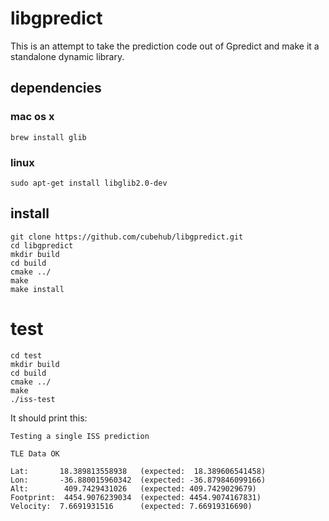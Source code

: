 # libgpredict

This is an attempt to take the prediction code out of Gpredict and make it a standalone dynamic
library.

## dependencies
### mac os x

    brew install glib

### linux

    sudo apt-get install libglib2.0-dev

## install

    git clone https://github.com/cubehub/libgpredict.git
    cd libgpredict
    mkdir build
    cd build
    cmake ../
    make
    make install

# test

    cd test
    mkdir build
    cd build
    cmake ../
    make
    ./iss-test

It should print this:

```
Testing a single ISS prediction

TLE Data OK

Lat:       18.389813558938   (expected:  18.389606541458)
Lon:       -36.880015960342  (expected: -36.879846099166)
Alt:        409.7429431026   (expected: 409.7429029679)
Footprint:  4454.9076239034  (expected: 4454.9074167831)
Velocity:  7.6691931516      (expected: 7.66919316690)
```
